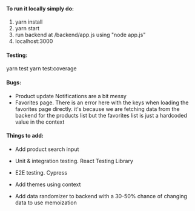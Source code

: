 #### To run it locally simply do:
1. yarn install
2. yarn start
3. run backend at /backend/app.js using "node app.js"
4. localhost:3000


#### Testing:
yarn test
yarn test:coverage


#### Bugs:
* Product update Notifications are a bit messy
* Favorites page. There is an error here with the keys when loading the favorites page directly.
  it's because we are fetching data from the backend for the products list but
  the favorites list is just a hardcoded value in the context


#### Things to add:
* Add product search input
* Unit & integration testing. React Testing Library
* E2E testing. Cypress

* Add themes using context
* Add data randomizer to backend with a 30-50% chance of changing data
  to use memoization
